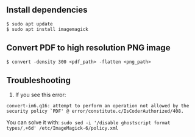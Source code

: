 Install dependencies
--------------------

```
$ sudo apt update
$ sudo apt install imagemagick
```

Convert PDF to high resolution PNG image
----------------------------------------

```
$ convert -density 300 <pdf_path> -flatten <png_path>
```

Troubleshooting
---------------

1. If you see this error:
```
convert-im6.q16: attempt to perform an operation not allowed by the security policy `PDF' @ error/constitute.c/IsCoderAuthorized/408.
```

You can solve it with: `sudo sed -i '/disable ghostscript format types/,+6d' /etc/ImageMagick-6/policy.xml`

